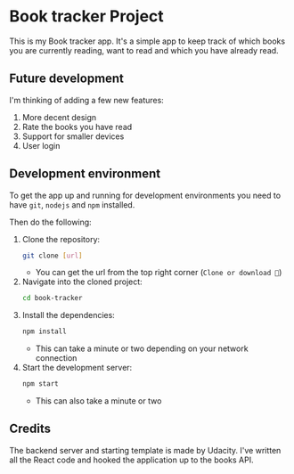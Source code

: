 # Book tracker Project

This is my Book tracker app. It's a simple app to keep track of which books you are currently reading, want to read and which you have already read.


## Future development

I'm thinking of adding a few new features:
1. More decent design
2. Rate the books you have read
3. Support for smaller devices
4. User login


## Development environment

To get the app up and running for development environments you need to have `git`, `nodejs` and `npm` installed.

Then do the following:

1. Clone the repository:
   ```sh
   git clone [url]
   ```
   - You can get the url from the top right corner (`Clone or download 🔽`)
2. Navigate into the cloned project:
   ```sh
   cd book-tracker
   ```
3. Install the dependencies:
    ```sh
   npm install
   ```
   - This can take a minute or two depending on your network connection
4. Start the development server:
    ```sh
   npm start
   ```
   - This can also take a minute or two


## Credits

The backend server and starting template is made by Udacity. I've written all the React code and hooked the application up to the books API.